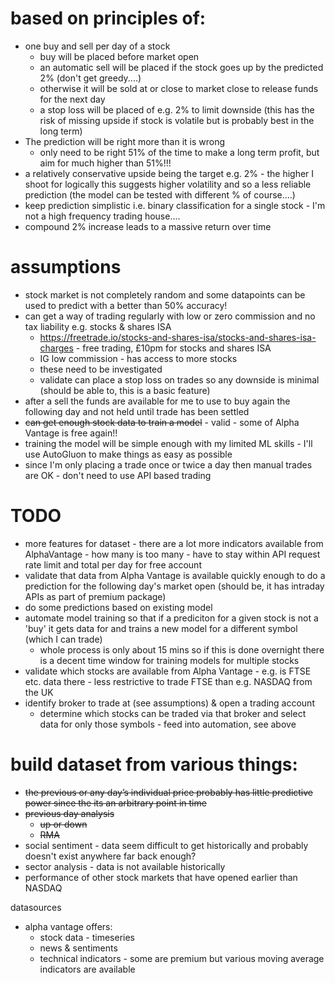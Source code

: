 # based on principles of:

* one buy and sell per day of a stock
    * buy will be placed before market open
    * an automatic sell will be placed if the stock goes up by the predicted 2% (don't get greedy....)
    * otherwise it will be sold at or close to market close to release funds for the next day
    * a stop loss will be placed of e.g. 2% to limit downside (this has the risk of missing upside if stock is volatile but is probably best in the long term)
* The prediction will be right more than it is wrong
    * only need to be right 51% of the time to make a long term profit, but aim for much higher than 51%!!!
* a relatively conservative upside being the target e.g. 2% - the higher I shoot for logically this suggests higher volatility and so a less reliable prediction (the model can be tested with different % of course....)
* keep prediction simplistic i.e. binary classification for a single stock - I'm not a high frequency trading house....
* compound 2% increase leads to a massive return over time


# assumptions

* stock market is not completely random and some datapoints can be used to predict with a better than 50% accuracy!
* can get a way of trading regularly with low or zero commission and no tax liability e.g. stocks & shares ISA
    * https://freetrade.io/stocks-and-shares-isa/stocks-and-shares-isa-charges - free trading, £10pm for stocks and shares ISA
    * IG  low commission - has access to more stocks
    * these need to be investigated
    * validate can place a stop loss on trades so any downside is minimal (should be able to, this is a basic feature)
* after a sell the funds are available for me to use to buy again the following day and not held until trade has been settled
* ~~can get enough stock data to train a model~~ - valid - some of Alpha Vantage is free again!!
* training the model will be simple enough with my limited ML skills - I'll use AutoGluon to make things as easy as possible
* since I'm only placing a trade once or twice a day then manual trades are OK - don't need to use API based trading


# TODO

* more features for dataset - there are a lot more indicators available from AlphaVantage - how many is too many - have to stay within API request rate limit and total per day for free account
* validate that data from Alpha Vantage is available quickly enough to do a prediction for the following day's market open (should be, it has intraday APIs as part of premium package)
* do some predictions based on existing model
* automate model training so that if a prediciton for a given stock is not a 'buy' it gets data for and trains a new model for a different symbol (which I can trade)
    * whole process is only about 15 mins so if this is done overnight there is a decent time window for training models for multiple stocks
* validate which stocks are available from Alpha Vantage - e.g. is FTSE etc. data there - less restrictive to trade FTSE than e.g. NASDAQ from the UK
* identify broker to trade at (see assumptions) & open a trading account
    * determine which stocks can be traded via that broker and select data for only those symbols - feed into automation, see above


# build dataset from various things:

* ~~the previous or any day’s individual price probably has little predictive power since the its an arbitrary point in time~~
* ~~previous day analysis~~
    * ~~up or down~~
    * ~~RMA~~
* social sentiment - data seem difficult to get historically and probably doesn't exist anywhere far back enough?
* sector analysis - data is not available historically
* performance of other stock markets that have opened earlier than NASDAQ


datasources

* alpha vantage offers:
    * stock data - timeseries
    * news & sentiments
    * technical indicators - some are premium but various moving average indicators are available

